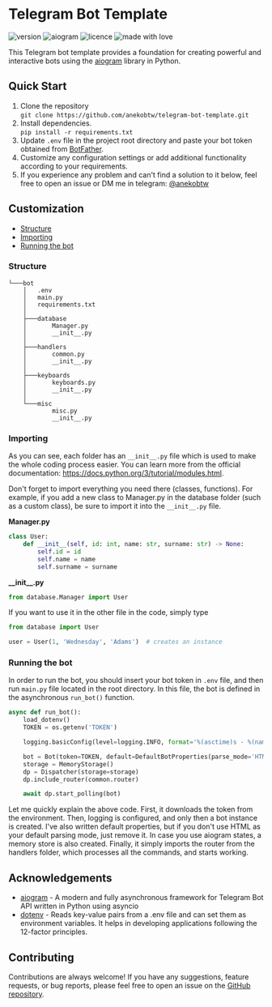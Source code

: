 # Telegram Bot Template
![version](https://img.shields.io/badge/Project_version-v1.0-blue)
![aiogram](https://img.shields.io/badge/aiogram-v3.4.1-blue)
![licence](https://img.shields.io/badge/License-MIT-green)
![made with love](https://img.shields.io/badge/Made_with-Love-red)

This Telegram bot template provides a foundation for creating powerful and interactive bots using the [aiogram](https://github.com/aiogram/aiogram) library in Python.

## Quick Start
1. Clone the repository\
`git clone https://github.com/anekobtw/telegram-bot-template.git`
2. Install dependencies.\
`pip install -r requirements.txt`
3. Update `.env` file in the project root directory and paste your bot token obtained from [BotFather](https://t.me/BotFather).
4. Customize any configuration settings or add additional functionality according to your requirements.
5. If you experience any problem and can't find a solution to it below, feel free to open an issue or DM me in telegram: [@anekobtw](https://t.me/anekobtw)

## Customization
- [Structure](https://github.com/anekobtw/telegram-bot-template?tab=readme-ov-file#structure)
- [Importing](https://github.com/anekobtw/telegram-bot-template?tab=readme-ov-file#importing)
- [Running the bot](https://github.com/anekobtw/telegram-bot-template?tab=readme-ov-file#running-the-bot)

### Structure
```telegram-bot-template/
└───bot
    │   .env
    │   main.py
    │   requirements.txt
    │
    ├───database
    │       Manager.py
    │       __init__.py
    │
    ├───handlers
    │       common.py
    │       __init__.py
    │
    ├───keyboards
    │       keyboards.py
    │       __init__.py
    │
    └───misc
            misc.py
            __init__.py
```

### Importing
As you can see, each folder has an `__init__.py` file which is used to make the whole coding process easier. You can learn more from the official documentation: https://docs.python.org/3/tutorial/modules.html.

Don't forget to import everything you need there (classes, functions). For example, if you add a new class to Manager.py in the database folder (such as a custom class), be sure to import it into the `__init__.py` file.

**Manager.py**
```py
class User:
    def __init__(self, id: int, name: str, surname: str) -> None:
        self.id = id
        self.name = name
        self.surname = surname
```

**_\_init__.py**
```py
from database.Manager import User
```

If you want to use it in the other file in the code, simply type
```py
from database import User

user = User(1, 'Wednesday', 'Adams')  # creates an instance
```

### Running the bot
In order to run the bot, you should insert your bot token in `.env` file, and then run `main.py` file located in the root directory. In this file, the bot is defined in the asynchronous `run_bot()` function.

```py
async def run_bot():
    load_dotenv()
    TOKEN = os.getenv('TOKEN')

    logging.basicConfig(level=logging.INFO, format='%(asctime)s - %(name)s - %(levelname)s - %(message)s', filename='log.txt')

    bot = Bot(token=TOKEN, default=DefaultBotProperties(parse_mode='HTML'))  # I just like 'HTML' parse mode, you can use another one
    storage = MemoryStorage()
    dp = Dispatcher(storage=storage)
    dp.include_router(common.router)

    await dp.start_polling(bot)
```

Let me quickly explain the above code. First, it downloads the token from the environment. Then, logging is configured, and only then a bot instance is created. I've also written default properties, but if you don't use HTML as your default parsing mode, just remove it. In case you use aiogram states, a memory store is also created. Finally, it simply imports the router from the handlers folder, which processes all the commands, and starts working.

## Acknowledgements
- [aiogram](https://github.com/aiogram/aiogram) - A modern and fully asynchronous framework for Telegram Bot API written in Python using asyncio
- [dotenv](https://github.com/theskumar/python-dotenv) - Reads key-value pairs from a .env file and can set them as environment variables. It helps in developing applications following the 12-factor principles.

## Contributing
Contributions are always welcome! If you have any suggestions, feature requests, or bug reports, please feel free to open an issue on the [GitHub repository](https://github.com/anekobtw/telegram-bot-template).
